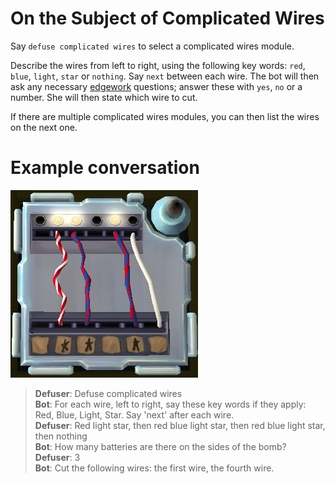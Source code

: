 # On the Subject of Complicated Wires

Say `defuse complicated wires` to select a complicated wires module.

Describe the wires from left to right, using the following key words: `red`, `blue`, `light`, `star` or `nothing`. Say `next` between each wire. The bot will then ask any necessary [edgework](https://ktane.timwi.de/More/FAQs.html#edgework) questions; answer these with `yes`, `no` or a number. She will then state which wire to cut.

If there are multiple complicated wires modules, you can then list the wires on the next one.

# Example conversation

![Example complicated wires](images/examplecomplicatedwires.png)

>**Defuser**: Defuse complicated wires\
>**Bot**: For each wire, left to right, say these key words if they apply: Red, Blue, Light, Star. Say 'next' after each wire.\
>**Defuser**: Red light star, then red blue light star, then red blue light star, then nothing\
>**Bot**: How many batteries are there on the sides of the bomb?\
>**Defuser**: 3\
>**Bot**: Cut the following wires: the first wire, the fourth wire.
